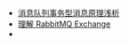 -   [消息队列事务型消息原理浅析](https://mp.weixin.qq.com/s/ufTdKKYHENWRXlarbybgvg)
-   [理解 RabbitMQ Exchange](https://mp.weixin.qq.com/s/tM4R-2QdNATkoC1BukV8Ew)
-   